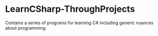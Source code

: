 # LearnCSharp-ThroughProjects
Contains a series of programs for learning C# including generic nuances about programming.

